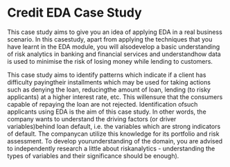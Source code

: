 # Credit EDA Case Study

This case study aims to give you an idea of applying EDA in a real business scenario. In this casestudy, apart from applying the techniques that you have learnt in the EDA module, you will alsodevelop a basic understanding of risk analytics in banking and financial services and understandhow data is used to minimise the risk of losing money while lending to customers.

This case study aims to identify patterns which indicate if a client has difficulty payingtheir installments which may be used for taking actions such as denying the loan, reducingthe amount of loan, lending (to risky applicants) at a higher interest rate, etc. This willensure that the consumers capable of repaying the loan are not rejected. Identification ofsuch applicants using EDA is the aim of this case study. In other words, the company wants to understand the driving factors (or driver variables)behind loan default, i.e. the variables which are strong indicators of default. The companycan utilize this knowledge for its portfolio and risk assessment. To develop yourunderstanding of the domain, you are advised to independently research a little about riskanalytics - understanding the types of variables and their significance should be enough).
